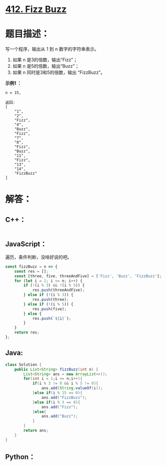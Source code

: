 # [412. Fizz Buzz](https://leetcode-cn.com/problems/fizz-buzz/)

# 题目描述：

写一个程序，输出从 1 到 n 数字的字符串表示。

1. 如果 n 是3的倍数，输出“Fizz”；
2. 如果 n 是5的倍数，输出“Buzz”；
3. 如果 n 同时是3和5的倍数，输出 “FizzBuzz”。



**示例1 ：**

```
n = 15,

返回:
[
    "1",
    "2",
    "Fizz",
    "4",
    "Buzz",
    "Fizz",
    "7",
    "8",
    "Fizz",
    "Buzz",
    "11",
    "Fizz",
    "13",
    "14",
    "FizzBuzz"
]
```



# 解答：

## C++：

```C++

```



## JavaScript：

遍历，条件判断，没啥好说的吧。

```javascript
const fizzBuzz = n => {
    const res = [];
    const [three, five, threeAndFive] = ['Fizz', 'Buzz', 'FizzBuzz'];
    for (let i = 1; i <= n; i++) {
        if (!(i % 3) && !(i % 5)) {
            res.push(threeAndFive);
        } else if (!(i % 3)) {
            res.push(three);
        } else if (!(i % 5)) {
            res.push(five);
        } else {
            res.push(`${i}`);
        }
    }
    return res;
};
```
## Java:

```java
class Solution {
    public List<String> fizzBuzz(int n) {
        List<String> ans = new ArrayList<>();
        for(int i = 1;i <= n;i++){
            if(i % 3 != 0 && i % 5 != 0){
                ans.add(String.valueOf(i));
            }else if(i % 15 == 0){
                ans.add("FizzBuzz");  
            }else if(i % 3 == 0){
                ans.add("Fizz");
            }else{
                ans.add("Buzz");
            }  
        }
        return ans;
    }
}
```

## Python：

```python

```

